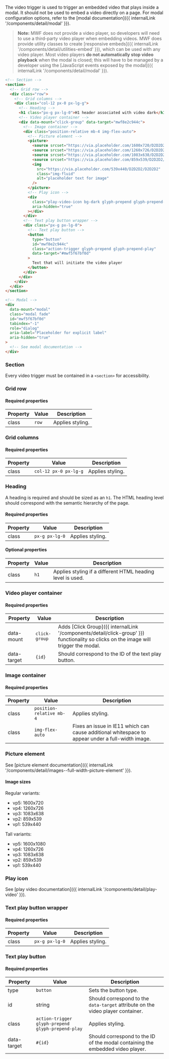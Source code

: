 The video trigger is used to trigger an embedded video that plays inside a modal. It should not be used to embed a video directly on a page. For modal configuration options, refer to the [modal documentation]({{ internalLink '/components/detail/modal' }}).

> **Note:** MWF does not provide a video player, so developers will need to use a third-party video player when embedding videos. MWF does provide utility classes to create [responsive embeds]({{ internalLink '/components/detail/utilities-embed' }}), which can be used with any video player. Most video players **do not automatically stop video playback** when the modal is closed; this will have to be managed by a developer using the [JavaScript events exposed by the modal]({{ internalLink '/components/detail/modal' }}).

```html
<!-- Section -->
<section>
  <!-- Grid row -->
  <div class="row">
    <!-- Grid columns -->
    <div class="col-12 px-0 px-lg-g">
      <!-- Heading -->
      <h1 class="px-g px-lg-0">H1 header associated with video dark</h1>
      <!-- Video player container -->
      <div data-mount="click-group" data-target="mwf8e2c944c">
        <!-- Image container -->
        <div class="position-relative mb-4 img-flex-auto">
          <!-- Picture element -->
          <picture>
            <source srcset="https://via.placeholder.com/1600x720/D2D2D2/D2D2D2" media="(min-width: 1400px)" />
            <source srcset="https://via.placeholder.com/1260x726/D2D2D2/D2D2D2" media="(min-width: 1084px)" />
            <source srcset="https://via.placeholder.com/1083x638/D2D2D2/D2D2D2" media="(min-width: 860px)" />
            <source srcset="https://via.placeholder.com/859x539/D2D2D2/D2D2D2" media="(min-width: 540px)" />
            <img
              src="https://via.placeholder.com/539x440/D2D2D2/D2D2D2"
              class="img-fluid"
              alt="placeholder text for image"
            />
          </picture>
          <!-- Play icon -->
          <div
            class="play-video-icon bg-dark glyph-prepend glyph-prepend-play-button-72 depth-8"
            aria-hidden="true"
          ></div>
        </div>
        <!-- Text play button wrapper -->
        <div class="px-g px-lg-0">
          <!-- Text play button -->
          <button
            type="button"
            id="mwf8e2c944c"
            class="action-trigger glyph-prepend glyph-prepend-play"
            data-target="#mwf5f67bf0d"
          >
            Text that will initiate the video player
          </button>
        </div>
      </div>
    </div>
  </div>
</section>

<!-- Modal -->
<div
  data-mount="modal"
  class="modal fade"
  id="mwf5f67bf0d"
  tabindex="-1"
  role="dialog"
  aria-label="Placeholder for explicit label"
  aria-hidden="true"
>
  <!-- See modal documentation -->
</div>
```

### Section

Every video trigger must be contained in a `<section>` for accessibility.

### Grid row

#### Required properties

| Property | Value | Description      |
| -------- | ----- | ---------------- |
| class    | `row` | Applies styling. |

### Grid columns

#### Required properties

| Property | Value                 | Description      |
| -------- | --------------------- | ---------------- |
| class    | `col-12 px-0 px-lg-g` | Applies styling. |

### Heading

A heading is required and should be sized as an `h1`. The HTML heading level should correspond with the semantic hierarchy of the page.

#### Required properties

| Property | Value          | Description      |
| -------- | -------------- | ---------------- |
| class    | `px-g px-lg-0` | Applies styling. |

#### Optional properties

| Property | Value | Description                                                |
| -------- | ----- | ---------------------------------------------------------- |
| class    | `h1`  | Applies styling if a different HTML heading level is used. |

### Video player container

#### Required properties

| Property    | Value         | Description                                                                                                                          |
| ----------- | ------------- | ------------------------------------------------------------------------------------------------------------------------------------ |
| data-mount  | `click-group` | Adds [Click Group]({{ internalLink '/components/detail/click-group' }}) functionality so clicks on the image will trigger the modal. |
| data-target | `{id}`        | Should correspond to the ID of the text play button.                                                                                 |

### Image container

#### Required properties

| Property | Value                    | Description                                                                                      |
| -------- | ------------------------ | ------------------------------------------------------------------------------------------------ |
| class    | `position-relative mb-4` | Applies styling.                                                                                 |
| class    | `img-flex-auto`          | Fixes an issue in IE11 which can cause additional whitespace to appear under a full-width image. |

### Picture element

See [picture element documentation]({{ internalLink '/components/detail/images--full-width-picture-element' }}).

#### Image sizes

Regular variants:

- vp5: 1600x720
- vp4: 1260x726
- vp3: 1083x638
- vp2: 859x539
- vp1: 539x440

Tall variants:

- vp5: 1600x1080
- vp4: 1260x726
- vp3: 1083x638
- vp2: 859x539
- vp1: 539x440

### Play icon

See [play video documentation]({{ internalLink '/components/detail/play-video' }}).

### Text play button wrapper

#### Required properties

| Property | Value          | Description      |
| -------- | -------------- | ---------------- |
| class    | `px-g px-lg-0` | Applies styling. |

### Text play button

#### Required properties

| Property    | Value                                             | Description                                                                     |
| ----------- | ------------------------------------------------- | ------------------------------------------------------------------------------- |
| type        | `button`                                          | Sets the button type.                                                           |
| id          | string                                            | Should correspond to the `data-target` attribute on the video player container. |
| class       | `action-trigger glyph-prepend glyph-prepend-play` | Applies styling.                                                                |
| data-target | `#{id}`                                           | Should correspond to the ID of the modal containing the embedded video player.  |
